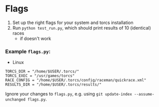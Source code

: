 # Flags

1. Set up the right flags for your system and torcs installation
2. Run `python test_run.py`, which should print results of 10 (identical) races
    * if doesn't work

### Example `flags.py`:

* Linux

```
TORCS_DIR = "/home/$USER/.torcs/"
TORCS_EXEC = "/usr/games/torcs"
RACE_CONFIG = "/home/$USER/.torcs/config/raceman/quickrace.xml"
RESULTS_DIR = "/home/$USER/.torcs/results/"
```

Ignore your changes to `flags.py`, e.g. using `git update-index --assume-unchanged flags.py`.
